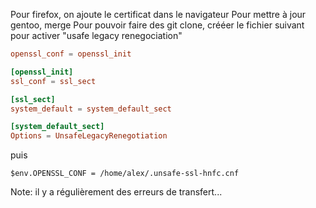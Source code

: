 Pour firefox, on ajoute le certificat dans le navigateur
Pour mettre à jour gentoo, merge
Pour pouvoir faire des git clone, crééer le fichier suivant pour activer "usafe legacy renegociation"

```~/.unsafe-ssl-hnfc.cnf
openssl_conf = openssl_init

[openssl_init]
ssl_conf = ssl_sect

[ssl_sect]
system_default = system_default_sect

[system_default_sect]
Options = UnsafeLegacyRenegotiation
```
puis

    $env.OPENSSL_CONF = /home/alex/.unsafe-ssl-hnfc.cnf

Note: il y a régulièrement des erreurs de transfert...
    
